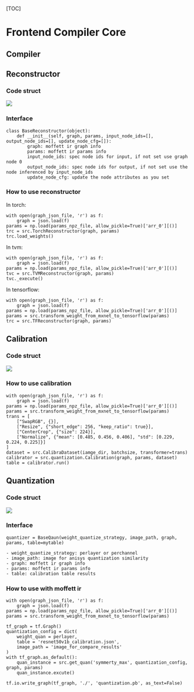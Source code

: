 [TOC]
# Frontend Compiler Core 
## Compiler

## Reconstructor
### Code struct
![](/uploads/upload_7693e444867c70f17613e98ea6e4134e.png)

### Interface
```
class BaseReconstructor(object):
    def __init__(self, graph, params, input_node_ids=[], output_node_ids=[], update_node_cfg=[]):
        graph: moffett ir graph info
        params: moffett ir params info
        input_node_ids: spec node ids for input, if not set use graph node 0
        output_node_ids: spec node ids for output, if not set use the node inferenced by input_node_ids
        update_node_cfg: update the node attributes as you set
```

### How to use reconstructor
In torch:
```
with open(graph_json_file, 'r') as f:
    graph = json.load(f)
params = np.load(params_npz_file, allow_pickle=True)['arr_0'][()]
trc = src.TorchReconstructor(graph, params) 
trc.load_weights()
```
In tvm:
```
with open(graph_json_file, 'r') as f:
    graph = json.load(f)
params = np.load(params_npz_file, allow_pickle=True)['arr_0'][()]
tvc = src.TVMReconstructor(graph, params)
tvc._execute()
```
In tensorflow:
```
with open(graph_json_file, 'r') as f:
    graph = json.load(f)
params = np.load(params_npz_file, allow_pickle=True)['arr_0'][()]
params = src.transform_weight_from_mxnet_to_tensorflow(params)
trc = src.TFReconstructor(graph, params)
```

## Calibration

### Code struct
![](/uploads/upload_53f2f8b058542eed9c81285a77e7f7c4.png)

### How to use calibration
```
with open(graph_json_file, 'r') as f:
    graph = json.load(f)
params = np.load(params_npz_file, allow_pickle=True)['arr_0'][()]
params = src.transform_weight_from_mxnet_to_tensorflow(params)
trans = [
    ["SwapRGB", {}],
    ["Resize", {"short_edge": 256, "keep_ratio": true}],
    ["CenterCrop", {"size": 224}],
    ["Normalize", {"mean": [0.485, 0.456, 0.406], "std": [0.229, 0.224, 0.225]}]
]
dataset = src.CalibraDataset(iamge_dir, batchsize, transformer=trans)
calibrator = src.quantization.Calibration(graph, params, dataset)
table = calibrator.run()
```


## Quantization
### Code struct
![](/uploads/upload_1fa40a8ffca7461af9700b31bc3e1953.png)

### Interface

```
quantizer = BaseQaun(weight_quantize_strategy, image_path, graph, params, table=mytable)

- weight_quantize_strategy: perlayer or perchannel
- image_path: image for anisys quantization similarity
- graph: moffett ir graph info
- params: moffett ir params info
- table: calibration table results
```

### How to use with moffett ir
```
with open(graph_json_file, 'r') as f:
    graph = json.load(f)
params = np.load(params_npz_file, allow_pickle=True)['arr_0'][()]
params = src.transform_weight_from_mxnet_to_tensorflow(params)

tf_graph = tf.Graph()
quantization_config = dict(
    weight_quan = perlayer,
    table = 'resnet50v1b_calibration.json',
    image_path = 'image_for_compare_results'
)
with tf_graph.as_default():
    quan_instance = src.get_quan('symmerty_max', quantization_config, graph, params)
    quan_instance.excute()
    
tf.io.write_graph(tf_graph, './', 'quantization.pb', as_text=False)
```

